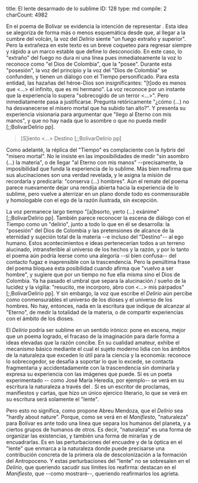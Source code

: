 title:          El lente desarmado de lo sublime
ID:             128
type:           md
compile:        2
charCount:      4982


En el poema de Bolívar se evidencia la intención de representar <!--transición con Kant, que indique los sublime como aquello que se sabe que existe pero no se puede medir ni agotar-->. Esta idea se alegoriza de forma más o menos esquemática desde que, al llegar a la cumbre del volcán, la voz del *Delirio* siente "un fuego extraño y superior". Pero la extrañeza en este texto es un breve coqueteo para regresar siempre y rápido a un marco estable que define lo desconocido. En este caso, lo "extraño" del fuego no dura ni una línea pues inmediateamente la voz lo reconoce como "el Dios de Colombia", que la "posee". Durante esta "posesión", la voz del principio y la voz del "Dios de Colombia" se confunden, y tienen un diálogo con el Tiempo personificado. Para esta entidad, las hazañas del héroe-Dios son insignificantes: "[t]odo es menos que <...> el infinito, que es mi hermano". La voz reconoce por un instante que la experiencia lo supera "sobrecogido de un terror <...>". Pero inmediatamente pasa a justificarse. Pregunta retóricamente "¿cómo (...) no ha desvanecerse el mísero mortal que ha subido tan alto?". Y presenta su experiencia visionaria para argumentar que "llego al Eterno con mis manos", y que no hay nada que lo asombre o que no pueda medir [;;BolivarDelirio pp].

>[S]iento <...> Destino [;;BolivarDelirio pp]

Como adelanté, la réplica del "Tiempo" es complaciente con la *hybris* del "mísero mortal". No le insiste en las imposibilidades de medir "sin asombro (...) la materia", o de llegar "al Eterno con mis manos" --precisamente, la imposibilidad que funda la experiencia de lo sublime. Más bien reafirma que sus alucinaciones son una verdad revelada, y le asigna la misión de recordarla y predicarla: "conserva (...) hombres". Aún el remate del poema parece nuevamente dejar una rendija abierta hacia la experiencia de lo sublime, pero vuelve a aterrizar en un plano donde todo es conmensurable y homologable con el ego de la razón ilustrada, sin excepción. 

La voz permanece largo tiempo "[a]bsorto, yerto (...) exánime" [;;BolivarDelirio pp]. También parece reconocer la escena de diálogo con el Tiempo como un "delirio", junto a todo lo que en él se desarrolla: la "posesión" del Dios de Colombia y las pretensiones de alcance de la eternidad y sujeción total de la materia --e incluso del "Destino"-- al ego humano. Estos acontecimientos e ideas pertenecerían todos a un terreno alucinado, intransferible al universo de los hechos y la razón, y por lo tanto el poema aún podría leerse como una alegoría --si bien confusa-- del contacto fugaz e inaprensible con la trascendencia. Pero la penúltima frase del poema bloquea esta posibilidad cuando afirma que "vuelvo a ser hombre", y sugiere que por un tiempo no fue ella misma sino el Dios de Colombia. Ya ha pasado el umbral que separa la alucinación / sueño de la lucidez y la vigilia: "resucito, me incorporo, abro con <...> mis párpados" [;;BolivarDelirio pp]. Y sin embargo, la voz que escribe el *Delirio* aún percibe como conmensurables el universo de los dioses y el universo de los hombres. No hay, entonces, nada en la escritura que indique <!--Zizek: el trágico contacto con la imposibilidad irreversible--> de alcanzar al "Eterno", de medir la totalidad de la materia, o de compartir experiencias con el ámbito de los dioses. 

El *Delirio* podría ser sublime en un sentido irónico: pone en escena, mejor que un poema logrado, el fracaso de la imaginación para darle forma a ideas elevadas que la razón concibe. En su cualidad amateur, exhibe el mecanismo básico mediante el cual el sujeto moderno lidia con los ámbitos de la naturaleza que exceden lo útil para la ciencia y la economía: reconoce lo sobrecogedor, se desafía a soportar lo que lo excede, se contacta fragmentaria y accidentadamente con la trascendencia sin dominarla y expresa su experiencia con las imágenes que puede. Si es un poeta experimentado -- como José María Heredia, por ejemplo-- se verá en su escritura la naturaleza a través del <!--"lente hegemónico de lo sublime"-->. Si es un escritor de proclamas, manifiestos y cartas, que hizo un único ejercico literario, lo que se verá en su escritura será solamente el "lente". 

Pero esto no significa, como propone Abreu Mendoza, que el *Delirio* sea "hardly about nature". Porque, como se verá en el *Manifiesto*, "naturaleza" para Bolívar es ante todo una línea que separa los humanos del planeta, y a ciertos grupos de humanos de otros. Es decir, "naturaleza" es una forma de organizar las existencias, y también una forma de mirarlas y de encuadrarlas. Es en las perturbaciones del encuadre y de la óptica en el "lente" que enmarca a la naturaleza donde puede precisarse una contribución concreta de la primera ola de descolonización a la formación del Antropoceno. Y estas perturbaciones del "lente" no se sobresalen en el *Delirio*, que queriendo sacudir sus límites los reafirma: destacan en el *Manifiesto*, que --como mostraré--, queriendo reafirmarlos los agrieta.